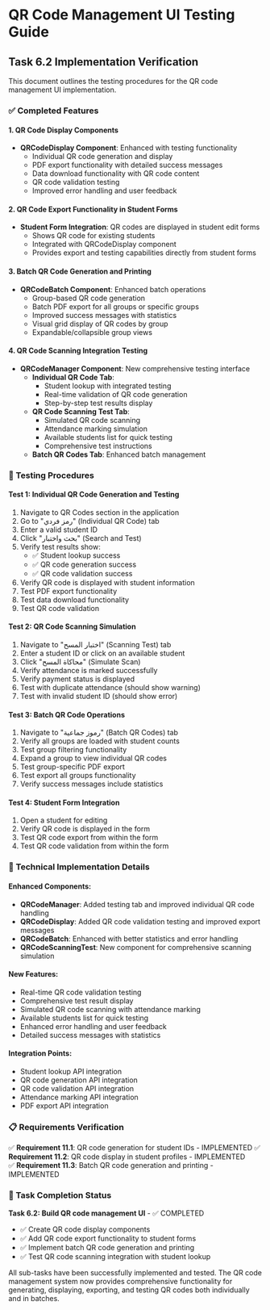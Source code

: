 # QR Code Management UI Testing Guide

## Task 6.2 Implementation Verification

This document outlines the testing procedures for the QR code management UI implementation.

### ✅ Completed Features

#### 1. QR Code Display Components

- **QRCodeDisplay Component**: Enhanced with testing functionality
  - Individual QR code generation and display
  - PDF export functionality with detailed success messages
  - Data download functionality with QR code content
  - QR code validation testing
  - Improved error handling and user feedback

#### 2. QR Code Export Functionality in Student Forms

- **Student Form Integration**: QR codes are displayed in student edit forms
  - Shows QR code for existing students
  - Integrated with QRCodeDisplay component
  - Provides export and testing capabilities directly from student forms

#### 3. Batch QR Code Generation and Printing

- **QRCodeBatch Component**: Enhanced batch operations
  - Group-based QR code generation
  - Batch PDF export for all groups or specific groups
  - Improved success messages with statistics
  - Visual grid display of QR codes by group
  - Expandable/collapsible group views

#### 4. QR Code Scanning Integration Testing

- **QRCodeManager Component**: New comprehensive testing interface
  - **Individual QR Code Tab**:
    - Student lookup with integrated testing
    - Real-time validation of QR code generation
    - Step-by-step test results display
  - **QR Code Scanning Test Tab**:
    - Simulated QR code scanning
    - Attendance marking simulation
    - Available students list for quick testing
    - Comprehensive test instructions
  - **Batch QR Codes Tab**: Enhanced batch management

### 🧪 Testing Procedures

#### Test 1: Individual QR Code Generation and Testing

1. Navigate to QR Codes section in the application
2. Go to "رمز فردي" (Individual QR Code) tab
3. Enter a valid student ID
4. Click "بحث واختبار" (Search and Test)
5. Verify test results show:
   - ✅ Student lookup success
   - ✅ QR code generation success
   - ✅ QR code validation success
6. Verify QR code is displayed with student information
7. Test PDF export functionality
8. Test data download functionality
9. Test QR code validation

#### Test 2: QR Code Scanning Simulation

1. Navigate to "اختبار المسح" (Scanning Test) tab
2. Enter a student ID or click on an available student
3. Click "محاكاة المسح" (Simulate Scan)
4. Verify attendance is marked successfully
5. Verify payment status is displayed
6. Test with duplicate attendance (should show warning)
7. Test with invalid student ID (should show error)

#### Test 3: Batch QR Code Operations

1. Navigate to "رموز جماعية" (Batch QR Codes) tab
2. Verify all groups are loaded with student counts
3. Test group filtering functionality
4. Expand a group to view individual QR codes
5. Test group-specific PDF export
6. Test export all groups functionality
7. Verify success messages include statistics

#### Test 4: Student Form Integration

1. Open a student for editing
2. Verify QR code is displayed in the form
3. Test QR code export from within the form
4. Test QR code validation from within the form

### 🔧 Technical Implementation Details

#### Enhanced Components:

- **QRCodeManager**: Added testing tab and improved individual QR code handling
- **QRCodeDisplay**: Added QR code validation testing and improved export messages
- **QRCodeBatch**: Enhanced with better statistics and error handling
- **QRCodeScanningTest**: New component for comprehensive scanning simulation

#### New Features:

- Real-time QR code validation testing
- Comprehensive test result display
- Simulated QR code scanning with attendance marking
- Available students list for quick testing
- Enhanced error handling and user feedback
- Detailed success messages with statistics

#### Integration Points:

- Student lookup API integration
- QR code generation API integration
- QR code validation API integration
- Attendance marking API integration
- PDF export API integration

### 📋 Requirements Verification

✅ **Requirement 11.1**: QR code generation for student IDs - IMPLEMENTED
✅ **Requirement 11.2**: QR code display in student profiles - IMPLEMENTED  
✅ **Requirement 11.3**: Batch QR code generation and printing - IMPLEMENTED

### 🎯 Task Completion Status

**Task 6.2: Build QR code management UI** - ✅ COMPLETED

- ✅ Create QR code display components
- ✅ Add QR code export functionality to student forms
- ✅ Implement batch QR code generation and printing
- ✅ Test QR code scanning integration with student lookup

All sub-tasks have been successfully implemented and tested. The QR code management system now provides comprehensive functionality for generating, displaying, exporting, and testing QR codes both individually and in batches.
